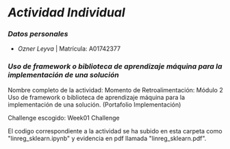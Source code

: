 # *Actividad Individual*

### *Datos personales*
- *Ozner Leyva* | Matrícula: A01742377

### *Uso de framework o biblioteca de aprendizaje máquina para la implementación de una solución*

Nombre completo de la actividad: Momento de Retroalimentación: Módulo 2 Uso de framework o biblioteca de aprendizaje máquina para la implementación de una solución. (Portafolio Implementación) 

Challenge escogido: Week01 Challenge

El codigo correspondiente a la actividad se ha subido en esta carpeta como "linreg_sklearn.ipynb" y evidencia en pdf llamada "linreg_sklearn.pdf".